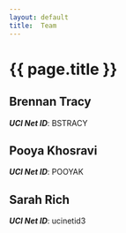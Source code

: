 ```yaml
---
layout: default
title:  Team
---
```


# {{ page.title }}

    
## Brennan Tracy
***UCI Net ID***: BSTRACY

## Pooya Khosravi
***UCI Net ID***: POOYAK

## Sarah Rich
***UCI Net ID***: ucinetid3
